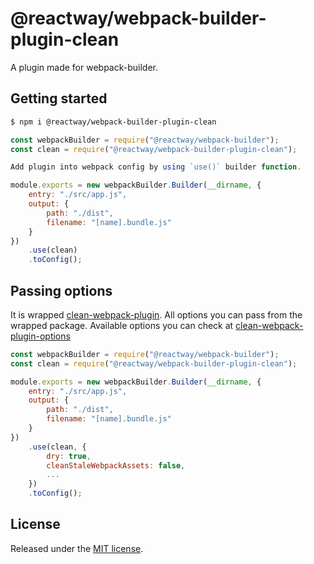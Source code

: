 # @reactway/webpack-builder-plugin-clean

A plugin made for webpack-builder.

## Getting started

```sh
$ npm i @reactway/webpack-builder-plugin-clean
```

```js
const webpackBuilder = require("@reactway/webpack-builder");
const clean = require("@reactway/webpack-builder-plugin-clean");

Add plugin into webpack config by using `use()` builder function.

module.exports = new webpackBuilder.Builder(__dirname, {
    entry: "./src/app.js",
    output: {
        path: "./dist",
        filename: "[name].bundle.js"
    }
})
    .use(clean)
    .toConfig();
```

## Passing options

It is wrapped [clean-webpack-plugin](https://www.npmjs.com/package/clean-webpack-plugin). All options you can pass from the wrapped package. Available options you can check at [clean-webpack-plugin-options](https://www.npmjs.com/package/clean-webpack-plugin#options-and-defaults-optional)

```js
const webpackBuilder = require("@reactway/webpack-builder");
const clean = require("@reactway/webpack-builder-plugin-clean");

module.exports = new webpackBuilder.Builder(__dirname, {
    entry: "./src/app.js",
    output: {
        path: "./dist",
        filename: "[name].bundle.js"
    }
})
    .use(clean, {
        dry: true,
        cleanStaleWebpackAssets: false,
        ...
    })
    .toConfig();
```

## License

Released under the [MIT license](LICENSE).
